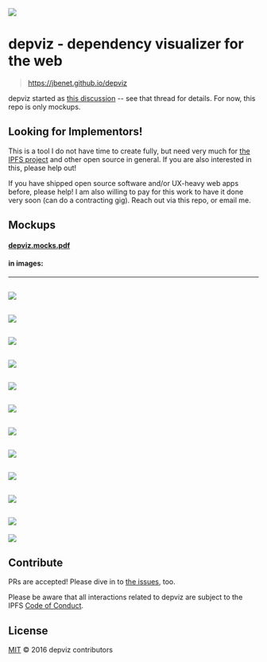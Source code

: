 <div algin="center"><img src="./logo/depviz-logo.png" /></div>

# depviz - dependency visualizer for the web

> https://jbenet.github.io/depviz

depviz started as [this discussion](https://github.com/jbenet/random-ideas/issues/37) -- see that thread for details. For now, this repo is only mockups.

## Looking for Implementors!

This is a tool I do not have time to create fully, but need very much for [the IPFS project](https://github.com/ipfs/ipfs) and other open source in general. If you are also interested in this, please help out!

If you have shipped open source software and/or UX-heavy web apps before, please help! I am also willing to pay for this work to have it done very soon (can do a contracting gig). Reach out via this repo, or email me.

## Mockups

#### [depviz.mocks.pdf](./mocks/depviz.mocks.pdf)

#### in images:

---
![](./mocks/images/depviz.mocks.001.jpg)
---
![](./mocks/images/depviz.mocks.002.jpg)
---
![](./mocks/images/depviz.mocks.003.jpg)
---
![](./mocks/images/depviz.mocks.004.jpg)
---
![](./mocks/images/depviz.mocks.005.jpg)
---
![](./mocks/images/depviz.mocks.006.jpg)
---
![](./mocks/images/depviz.mocks.007.jpg)
---
![](./mocks/images/depviz.mocks.008.jpg)
---
![](./mocks/images/depviz.mocks.009.jpg)
---
![](./mocks/images/depviz.mocks.010.jpg)
---
![](./mocks/images/depviz.mocks.011.jpg)
---
![](./mocks/images/depviz.mocks.012.jpg)

## Contribute

PRs are accepted! Please dive in to [the issues](https://github.com/jbenet/depviz/issues), too.

Please be aware that all interactions related to depviz are subject to the IPFS [Code of Conduct](https://github.com/ipfs/community/blob/master/code-of-conduct.md).

## License

[MIT](LICENSE) © 2016 depviz contributors
